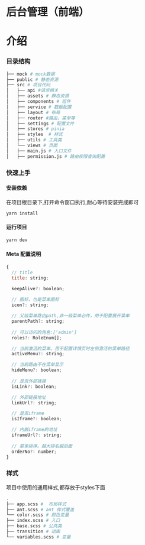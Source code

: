 # 后台管理（前端）

# 介绍

### 目录结构

```sh
├── mock # mock数据
├── public # 静态资源
├── src # 项目代码
│   ├── api #请求相关
│   ├── assets # 静态资源
│   ├── components # 组件
│   ├── service # 数据配置
│   ├── layout # 布局
│   ├── router #路由，菜单等
│   ├── settings # 配置文件
│   ├── stores # pinia
│   ├── styles  # 样式
│   ├── utils # 工具类
│   └── views # 页面
│   ├── main.js # 入口文件
│   ├── permission.js # 路由权限查询配置
```



### 快速上手

#### 安装依赖

在项目根目录下,打开命令窗口执行,耐心等待安装完成即可

```
yarn install
```

#### 运行项目

```sh
yarn dev
```

#### Meta 配置说明

```js
{
  // title
  title: string;

  keepAlive?: boolean;
    
  // 图标，也是菜单图标
  icon?: string;

  // 父级菜单路由path,非一级菜单必传，用于配置展开菜单
  parentPath?: string;
    
  // 可以访问的角色:['admin']
  roles?: RoleEnum[];

  // 当前激活的菜单。用于配置详情页时左侧激活的菜单路径
  activeMenu?: string;

  // 当前路由不在菜单显示
  hideMenu?: boolean;
  
  // 是否外部链接
  isLink?: boolean;

  // 外部链接地址
  linkUrl?: string;

  // 是否iframe
  isIframe?: boolean;

  // 内嵌iframe的地址
  iframeUrl?: string;
  
  // 菜单排序。越大排名越后面
  orderNo?: number;
}
```



### 样式

项目中使用的通用样式,都存放于styles下面

```sh
.
├── app.scss #	布局样式
├── ant.scss # ant 样式覆盖
└── color.scss # 颜色变量
├── index.scss # 入口
├── base.scss # 公共类
├── transition # 动画
└── variables.scss # 变量
